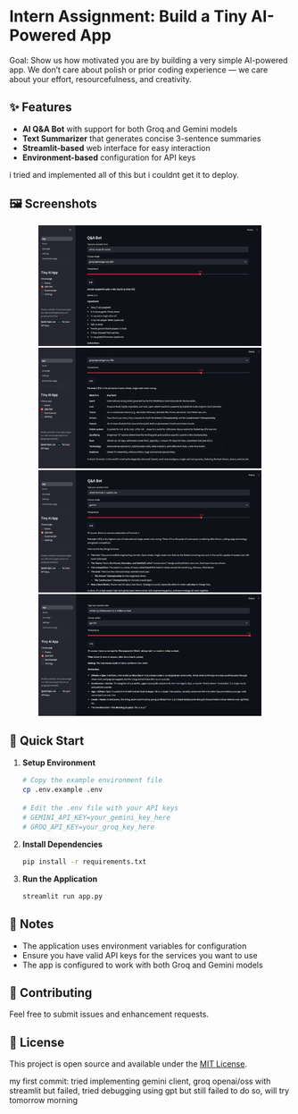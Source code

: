 # Intern Assignment: Build a Tiny AI-Powered App 

Goal: 
Show us how motivated you are by building a very simple AI-powered app. We don’t care about 
polish or prior coding experience — we care about your effort, resourcefulness, and creativity. 

## ✨ Features

- **AI Q&A Bot** with support for both Groq and Gemini models
- **Text Summarizer** that generates concise 3-sentence summaries
- **Streamlit-based** web interface for easy interaction
- **Environment-based** configuration for API keys

i tried and implemented all of this but i couldnt get it to deploy.

## 🖼️ Screenshots

<div align="center">
  <img src="https://raw.githubusercontent.com/051188-rk/ai-powered-app/main/assets/test1.png" alt="Test Image 1" width="400">
  <img src="https://raw.githubusercontent.com/051188-rk/ai-powered-app/main/assets/test2.png" alt="Test Image 2" width="400">
  <br/>
  <img src="https://raw.githubusercontent.com/051188-rk/ai-powered-app/main/assets/test3.png" alt="Test Image 3" width="400">
  <img src="https://raw.githubusercontent.com/051188-rk/ai-powered-app/main/assets/test4.png" alt="Test Image 4" width="400">
</div>

## 🚀 Quick Start

1. **Setup Environment**
   ```bash
   # Copy the example environment file
   cp .env.example .env
   
   # Edit the .env file with your API keys
   # GEMINI_API_KEY=your_gemini_key_here
   # GROQ_API_KEY=your_groq_key_here
   ```

2. **Install Dependencies**
   ```bash
   pip install -r requirements.txt
   ```

3. **Run the Application**
   ```bash
   streamlit run app.py
   ```

## 📝 Notes

- The application uses environment variables for configuration
- Ensure you have valid API keys for the services you want to use
- The app is configured to work with both Groq and Gemini models

## 🤝 Contributing

Feel free to submit issues and enhancement requests.

## 📄 License

This project is open source and available under the [MIT License](LICENSE).

my first commit: tried implementing gemini client, groq openai/oss with streamlit but failed, tried debugging using gpt but still failed to do so, will try tomorrow morning
